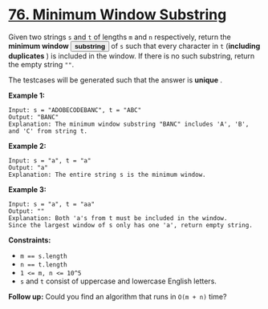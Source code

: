 # [76. Minimum Window Substring](https://leetcode.com/problems/minimum-window-substring/description/)

Given two strings <code>s</code> and <code>t</code> of lengths <code>m</code> and <code>n</code> respectively, return the **minimum window**  <button type="button" aria-haspopup="dialog" aria-expanded="false" aria-controls="radix-:rs:" data-state="closed" class="">**substring** </button> of <code>s</code> such that every character in <code>t</code> (**including duplicates** ) is included in the window. If there is no such substring, return the empty string <code>""</code>.

The testcases will be generated such that the answer is **unique** .

**Example 1:**

```
Input: s = "ADOBECODEBANC", t = "ABC"
Output: "BANC"
Explanation: The minimum window substring "BANC" includes 'A', 'B', and 'C' from string t.
```

**Example 2:**

```
Input: s = "a", t = "a"
Output: "a"
Explanation: The entire string s is the minimum window.
```

**Example 3:**

```
Input: s = "a", t = "aa"
Output: ""
Explanation: Both 'a's from t must be included in the window.
Since the largest window of s only has one 'a', return empty string.
```

**Constraints:**

- <code>m == s.length</code>
- <code>n == t.length</code>
- <code>1 <= m, n <= 10^5</code>
- <code>s</code> and <code>t</code> consist of uppercase and lowercase English letters.

**Follow up:**  Could you find an algorithm that runs in <code>O(m + n)</code> time?